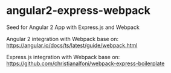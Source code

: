 # angular2-express-webpack
Seed for Angular 2 App with Express.js and Webpack

Angular 2 integration with Webpack base on: https://angular.io/docs/ts/latest/guide/webpack.html

Express.js integration with Webpack base on: https://github.com/christianalfoni/webpack-express-boilerplate
